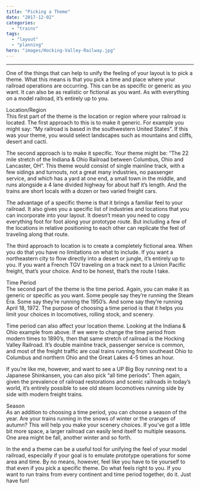 ```yaml
---
title: "Picking a Theme"
date: "2017-12-02"
categories: 
  - "trains"
tags: 
  - "layout"
  - "planning"
hero: "images/Hocking-Valley-Railway.jpg"
---
```


* * *

One of the things that can help to unify the feeling of your layout is to pick a theme. What this means is that you pick a time and place where your railroad operations are occurring. This can be as specific or generic as you want. It can also be as realistic or fictional as you want. As with everything on a model railroad, it’s entirely up to you.

Location/Region  
This first part of the theme is the location or region where your railroad is located. The first approach to this is to make it generic. For example you might say: “My railroad is based in the southwestern United States”. If this was your theme, you would select landscapes such as mountains and cliffs, desert and cacti.

The second approach is to make it specific. Your theme might be: “The 22 mile stretch of the Indiana & Ohio Railroad between Columbus, Ohio and Lancaster, OH”. This theme would consist of single mainline track, with a few sidings and turnouts, not a great many industries, no passenger service, and which has a yard at one end, a small town in the middle, and runs alongside a 4 lane divided highway for about half it’s length. And the trains are short locals with a dozen or two varied freight cars.

The advantage of a specific theme is that it brings a familiar feel to your railroad. It also gives you a specific list of industries and locations that you can incorporate into your layout. It doesn’t mean you need to copy everything foot for foot along your prototype route. But including a few of the locations in relative positioning to each other can replicate the feel of traveling along that route.

The third approach to location is to create a completely fictional area. When you do that you have no limitations on what to include. If you want a northeastern city to flow directly into a desert or jungle, it’s entirely up to you. If you want a French TGV traveling on a track next to a Union Pacific freight, that’s your choice. And to be honest, that’s the route I take.

Time Period  
The second part of the theme is the time period. Again, you can make it as generic or specific as you want. Some people say they’re running the Steam Era. Some say they’re running the 1950’s. And some say they’re running April 18, 1972. The purpose of choosing a time period is that it helps you limit your choices in locomotives, rolling stock, and scenery.

Time period can also affect your location theme. Looking at the Indiana & Ohio example from above. If we were to change the time period from modern times to 1890’s, then that same stretch of railroad is the Hocking Valley Railroad. It’s double mainline track, passenger service is common, and most of the freight traffic are coal trains running from southeast Ohio to Columbus and northern Ohio and the Great Lakes 4-5 times an hour.

If you’re like me, however, and want to see a UP Big Boy running next to a Japanese Shinkansen, you can also pick “all time periods”. Then again, given the prevalence of railroad restorations and scenic railroads in today’s world, it’s entirely possible to see old steam locomotives running side by side with modern freight trains.

Season  
As an addition to choosing a time period, you can choose a season of the year. Are your trains running in the snows of winter or the oranges of autumn? This will help you make your scenery choices. If you’ve got a little bit more space, a larger railroad can easily lend itself to multiple seasons. One area might be fall, another winter and so forth.

In the end a theme can be a useful tool for unifying the feel of your model railroad, especially if your goal is to emulate prototype operations for some area and time. By no means, however, feel like you have to tie yourself to that even if you pick a specific theme. Do what feels right to you. If you want to run trains from every continent and time period together, do it. Just have fun!
